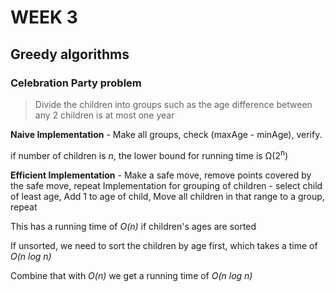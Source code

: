 # WEEK 3

## Greedy algorithms

### Celebration Party problem

> Divide the children into groups such as the age difference between any 2 children is at most one year

**Naive Implementation** - Make all groups, check (maxAge - minAge), verify.

<p>if number of children is <em>n</em>,  the lower bound for running time is &#937;(2<sup>n</sup>)</p>

**Efficient Implementation** - Make a safe move, remove points covered by the safe move, repeat
Implementation for grouping of children - select child of least age, Add 1 to age of child, Move all children in that range to a group, repeat

This has a running time of _O(n)_  if children's ages are sorted

If unsorted, we need to sort the children by age first, which takes a time of _O(n log n)_

Combine that with _O(n)_ we get a running time of  _O(n log n)_

